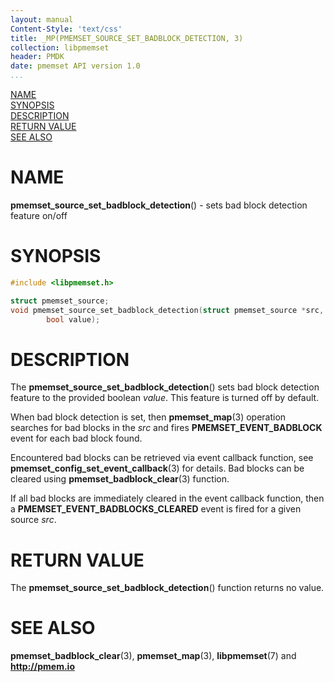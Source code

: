```yaml
---
layout: manual
Content-Style: 'text/css'
title: _MP(PMEMSET_SOURCE_SET_BADBLOCK_DETECTION, 3)
collection: libpmemset
header: PMDK
date: pmemset API version 1.0
...
```


[comment]: <> (SPDX-License-Identifier: BSD-3-Clause)
[comment]: <> (Copyright 2021, Intel Corporation)

[comment]: <> (pmemset_source_set_badblock_detection.3 -- man page for pmemset_source_set_badblock_detection)

[NAME](#name)<br />
[SYNOPSIS](#synopsis)<br />
[DESCRIPTION](#description)<br />
[RETURN VALUE](#return-value)<br />
[SEE ALSO](#see-also)<br />

# NAME #

**pmemset_source_set_badblock_detection**() - sets bad block detection feature on/off

# SYNOPSIS #

```c
#include <libpmemset.h>

struct pmemset_source;
void pmemset_source_set_badblock_detection(struct pmemset_source *src,
		bool value);
```

# DESCRIPTION #

The **pmemset_source_set_badblock_detection**() sets bad block detection feature to the provided
boolean *value*. This feature is turned off by default.

When bad block detection is set, then **pmemset_map**(3) operation searches for bad blocks in
the *src* and fires **PMEMSET_EVENT_BADBLOCK** event for each bad block found.

Encountered bad blocks can be retrieved via event callback function, see
**pmemset_config_set_event_callback**(3) for details. Bad blocks can be cleared using
**pmemset_badblock_clear**(3) function.

If all bad blocks are immediately cleared in the event callback function, then a
**PMEMSET_EVENT_BADBLOCKS_CLEARED** event is fired for a given source *src*.

# RETURN VALUE

The **pmemset_source_set_badblock_detection**() function returns no value.

# SEE ALSO #

**pmemset_badblock_clear**(3),
**pmemset_map**(3), **libpmemset**(7) and **<http://pmem.io>**
